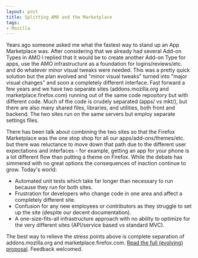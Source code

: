 ```yaml
---
layout: post
title: Splitting AMO and the Marketplace
tags:
- Mozilla
---
```

Years ago someone asked me what the fastest way to stand up an App
Marketplace was. After considering that we already had several Add-on Types in
AMO I replied that it would be to create another Add-on Type for apps, use the
AMO infrastructure as a foundation for logins/reviews/etc. and do whatever minor
visual tweaks were needed. This was a pretty quick solution but the plan evolved
and "minor visual tweaks" turned into "major visual changes" and soon a
completely different interface. Fast forward a few years and we have two
separate sites (addons.mozilla.org and marketplace.firefox.com) running out of
the same code repository but with different code. Much of the code is crudely
separated (apps/ vs mkt/), but there are also many shared files, libraries, and
utilities, both front and backend. The two sites run on the same servers but
employ separate settings files.

There has been talk about combining the two sites so that the Firefox
Marketplace was the one stop shop for all our apps/add-ons/themes/etc. but there
was reluctance to move down that path due to the different user expectations and
interfaces - for example, getting an app for your phone is a lot different flow
than putting a theme on Firefox. While the debate has simmered with no great
options the consequences of inaction continue to grow.  Today's world:

* Automated unit tests which take far longer than necessary to run because they
  run for both sites.
* Frustration for developers who change code in one area and affect a completely
  different site.
* Confusion for any new employees or contributors as they struggle to set up the
  site (despite our decent documentation).
* A one-size-fits-all infrastructure approach with no ability to optimize for
  the very different sites (API/service based vs standard MVC).

The best way to relieve the stress points above is complete separation of
addons.mozilla.org and marketplace.firefox.com.  [Read the full (evolving)
proposal][0].  Feedback welcomed.

[0]: http://micropipes.com/moz/guillotine/
